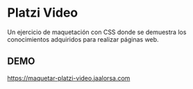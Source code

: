 # Platzi Video

Un ejercicio de maquetación con CSS donde se demuestra los conocimientos adquiridos para realizar páginas web.

## DEMO
https://maquetar-platzi-video.jaalorsa.com
